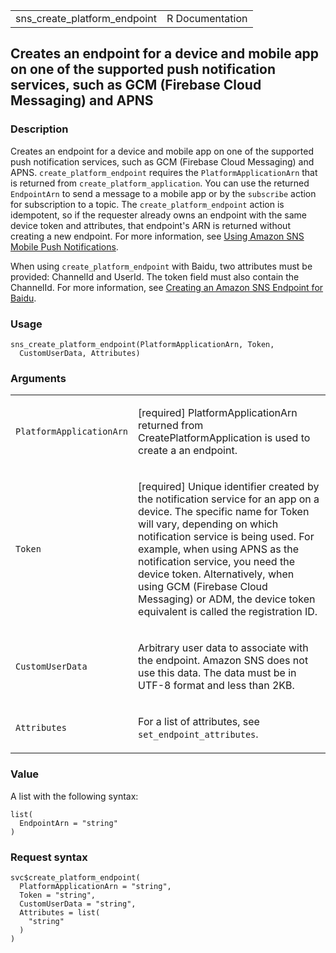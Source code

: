 <table style="width: 100%;">
<tbody>
<tr class="odd">
<td>sns_create_platform_endpoint</td>
<td style="text-align: right;">R Documentation</td>
</tr>
</tbody>
</table>

## Creates an endpoint for a device and mobile app on one of the supported push notification services, such as GCM (Firebase Cloud Messaging) and APNS

### Description

Creates an endpoint for a device and mobile app on one of the supported
push notification services, such as GCM (Firebase Cloud Messaging) and
APNS. `create_platform_endpoint` requires the `PlatformApplicationArn`
that is returned from `create_platform_application`. You can use the
returned `EndpointArn` to send a message to a mobile app or by the
`subscribe` action for subscription to a topic. The
`create_platform_endpoint` action is idempotent, so if the requester
already owns an endpoint with the same device token and attributes, that
endpoint's ARN is returned without creating a new endpoint. For more
information, see [Using Amazon SNS Mobile Push
Notifications](https://docs.aws.amazon.com/sns/latest/dg/sns-mobile-application-as-subscriber.html).

When using `create_platform_endpoint` with Baidu, two attributes must be
provided: ChannelId and UserId. The token field must also contain the
ChannelId. For more information, see [Creating an Amazon SNS Endpoint
for
Baidu](https://docs.aws.amazon.com/sns/latest/dg/sns-mobile-application-as-subscriber.html).

### Usage

    sns_create_platform_endpoint(PlatformApplicationArn, Token,
      CustomUserData, Attributes)

### Arguments

<table>
<colgroup>
<col style="width: 35%" />
<col style="width: 65%" />
</colgroup>
<tbody>
<tr class="odd">
<td><code
id="sns_create_platform_endpoint_:_PlatformApplicationArn">PlatformApplicationArn</code></td>
<td><p>[required] PlatformApplicationArn returned from
CreatePlatformApplication is used to create a an endpoint.</p></td>
</tr>
<tr class="even">
<td><code id="sns_create_platform_endpoint_:_Token">Token</code></td>
<td><p>[required] Unique identifier created by the notification service
for an app on a device. The specific name for Token will vary, depending
on which notification service is being used. For example, when using
APNS as the notification service, you need the device token.
Alternatively, when using GCM (Firebase Cloud Messaging) or ADM, the
device token equivalent is called the registration ID.</p></td>
</tr>
<tr class="odd">
<td><code
id="sns_create_platform_endpoint_:_CustomUserData">CustomUserData</code></td>
<td><p>Arbitrary user data to associate with the endpoint. Amazon SNS
does not use this data. The data must be in UTF-8 format and less than
2KB.</p></td>
</tr>
<tr class="even">
<td><code
id="sns_create_platform_endpoint_:_Attributes">Attributes</code></td>
<td><p>For a list of attributes, see
<code>set_endpoint_attributes</code>.</p></td>
</tr>
</tbody>
</table>

### Value

A list with the following syntax:

    list(
      EndpointArn = "string"
    )

### Request syntax

    svc$create_platform_endpoint(
      PlatformApplicationArn = "string",
      Token = "string",
      CustomUserData = "string",
      Attributes = list(
        "string"
      )
    )
